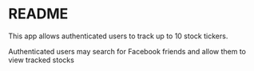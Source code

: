 # README

This app allows authenticated users to track up to 10 stock tickers.

Authenticated users may search for Facebook friends and allow them to view
tracked stocks
